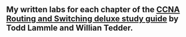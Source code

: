## My written labs for each chapter of the [CCNA Routing and Switching deluxe study guide](https://www.wiley.com/en-gb/CCNA+Routing+and+Switching+Complete+Deluxe+Study+Guide%3A+Exam+100+105%2C+Exam+200+105%2C+Exam+200+125%2C+2nd+Edition-p-9781119288312) by Todd Lammle and Willian Tedder.